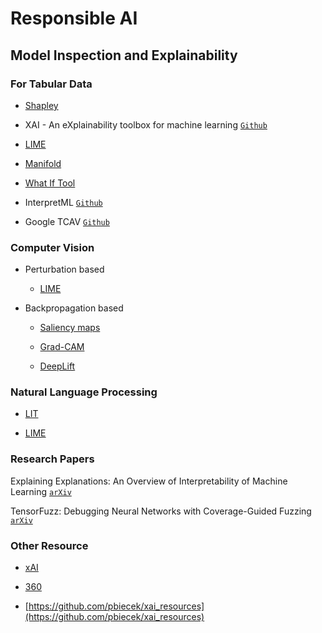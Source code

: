# Responsible AI

## Model Inspection and Explainability

### For Tabular Data

* [Shapley]()

* XAI - An eXplainability toolbox for machine learning [`Github`](https://github.com/EthicalML/xai)

* [LIME](https://github.com/marcotcr/lime)

* [Manifold]()

* [What If Tool](https://pair-code.github.io/what-if-tool/)

* InterpretML [`Github`](https://github.com/interpretml/interpret)

* Google TCAV [`Github`](https://github.com/tensorflow/tcav)


### Computer Vision

* Perturbation based 

  * [LIME](https://github.com/marcotcr/lime)


* Backpropagation based

  * [Saliency maps](https://www.kaggle.com/ernie55ernie/mnist-with-keras-visualization-and-saliency-map)
  
  * [Grad-CAM]()
  
  * [DeepLift]()


### Natural Language Processing

* [LIT]()

* [LIME](https://github.com/marcotcr/lime)




### Research Papers

Explaining Explanations: An Overview of Interpretability of Machine Learning [`arXiv`](https://arxiv.org/abs/1806.00069)

TensorFuzz: Debugging Neural Networks with Coverage-Guided Fuzzing [`arXiv`](https://arxiv.org/abs/1807.10875)

### Other Resource

* [xAI]()

* [360]()

* [https://github.com/pbiecek/xai_resources](https://github.com/pbiecek/xai_resources)
